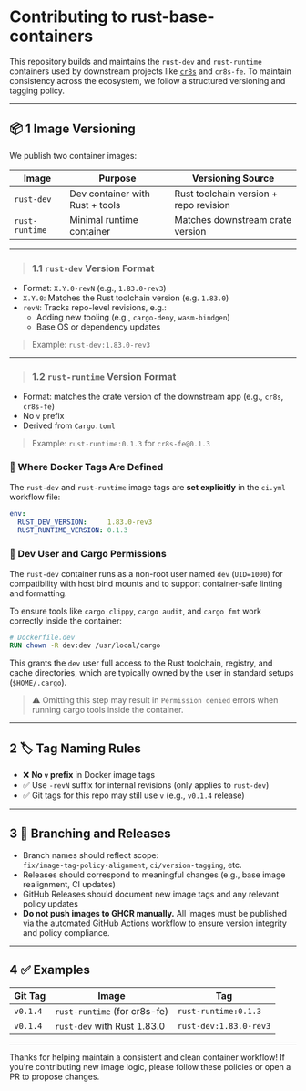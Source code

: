 # Contributing to rust-base-containers

This repository builds and maintains the `rust-dev` and `rust-runtime` containers used by downstream projects like [`cr8s`](https://github.com/JohnBasrai/cr8s) and `cr8s-fe`. To maintain consistency across the ecosystem, we follow a structured versioning and tagging policy.

---

## 📦 1 Image Versioning

We publish two container images:

| Image         | Purpose                          | Versioning Source                      |
|---------------|----------------------------------|----------------------------------------|
| `rust-dev`    | Dev container with Rust + tools  | Rust toolchain version + repo revision |
| `rust-runtime`| Minimal runtime container        | Matches downstream crate version       |

---

> ### 1.1 `rust-dev` Version Format

- Format: `X.Y.0-revN` (e.g., `1.83.0-rev3`)
- `X.Y.0`: Matches the Rust toolchain version (e.g. `1.83.0`)
- `revN`: Tracks repo-level revisions, e.g.:
  - Adding new tooling (e.g., `cargo-deny`, `wasm-bindgen`)
  - Base OS or dependency updates

> Example: `rust-dev:1.83.0-rev3`

---

> ### 1.2 `rust-runtime` Version Format

- Format: matches the crate version of the downstream app (e.g., `cr8s`, `cr8s-fe`)
- No `v` prefix
- Derived from `Cargo.toml`

> Example: `rust-runtime:0.1.3` for `cr8s-fe@0.1.3`

### 📍 Where Docker Tags Are Defined

The `rust-dev` and `rust-runtime` image tags are **set explicitly** in the `ci.yml` workflow file:

```yaml
env:
  RUST_DEV_VERSION:     1.83.0-rev3
  RUST_RUNTIME_VERSION: 0.1.3
```

### 🔐 Dev User and Cargo Permissions

The `rust-dev` container runs as a non-root user named `dev` (`UID=1000`) for compatibility with host bind mounts and to support container-safe linting and formatting.

To ensure tools like `cargo clippy`, `cargo audit`, and `cargo fmt` work correctly inside the container:

```dockerfile
# Dockerfile.dev
RUN chown -R dev:dev /usr/local/cargo
```

This grants the `dev` user full access to the Rust toolchain, registry, and cache directories, which are typically owned by the user in standard setups (`$HOME/.cargo`).

> ⚠️ Omitting this step may result in `Permission denied` errors when running cargo tools inside the container.

---

## 2 🏷️ Tag Naming Rules

- ❌ **No `v` prefix** in Docker image tags
- ✅ Use `-revN` suffix for internal revisions (only applies to `rust-dev`)
- ✅ Git tags for this repo may still use `v` (e.g., `v0.1.4` release)

---

## 3 🌿 Branching and Releases

- Branch names should reflect scope:  
  `fix/image-tag-policy-alignment`, `ci/version-tagging`, etc.
- Releases should correspond to meaningful changes (e.g., base image realignment, CI updates)
- GitHub Releases should document new image tags and any relevant policy updates
- **Do not push images to GHCR manually.** All images must be published via the automated GitHub Actions workflow to ensure version integrity and policy compliance.

---

## 4 ✅ Examples

| Git Tag     | Image                           | Tag                     |
|-------------|----------------------------------|--------------------------|
| `v0.1.4`    | `rust-runtime` (for cr8s-fe)     | `rust-runtime:0.1.3`     |
| `v0.1.4`    | `rust-dev` with Rust 1.83.0      | `rust-dev:1.83.0-rev3`   |

---

Thanks for helping maintain a consistent and clean container workflow! If you're contributing new image logic, please follow these policies or open a PR to propose changes.
